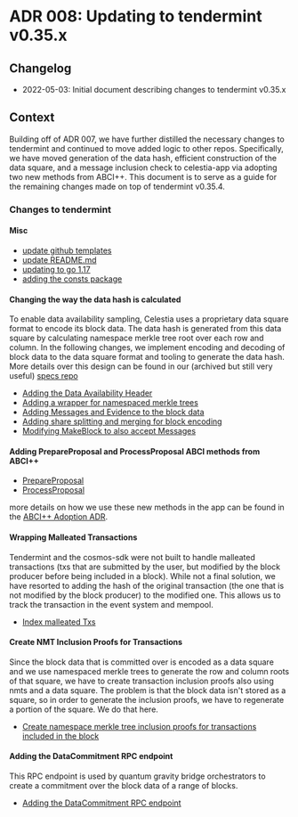 # ADR 008: Updating to tendermint v0.35.x 

## Changelog

- 2022-05-03: Initial document describing changes to tendermint v0.35.x

## Context

Building off of ADR 007, we have further distilled the necessary changes to tendermint and continued to move added logic to other repos. Specifically, we have moved generation of the data hash, efficient construction of the data square, and a message inclusion check to celestia-app via adopting two new methods from ABCI++. This document is to serve as a guide for the remaining changes made on top of tendermint v0.35.4.

### Changes to tendermint

#### Misc

- [update github templates](https://github.com/celestiaorg/celestia-core/pull/405)
- [update README.md](https://github.com/celestiaorg/celestia-core/pull/737/commits/be9039d4e0f5d876ec3d8d4521be3374172d7992)
- [updating to go 1.17](https://github.com/celestiaorg/celestia-core/pull/737/commits/6094b7338082d106f81da987dffa56eb540a675e)
- [adding the consts package](https://github.com/celestiaorg/celestia-core/pull/737/commits/fea8528b0177230b7e75396ae05f7a9b5da23741)

#### Changing the way the data hash is calculated

To enable data availability sampling, Celestia uses a proprietary data square format to encode its block data. The data hash is generated from this data square by calculating namespace merkle tree root over each row and column. In the following changes, we implement encoding and decoding of block data to the data square format and tooling to generate the data hash. More details over this design can be found in our (archived but still very useful) [specs repo](https://github.com/celestiaorg/celestia-specs)

- [Adding the Data Availability Header](https://github.com/celestiaorg/celestia-core/pull/737/commits/116b7af4000920030a373363487ef9a9f084e066)
- [Adding a wrapper for namespaced merkle trees](https://github.com/celestiaorg/celestia-core/pull/737/commits/eee8f352cb6a1687a9f6b470abe28bbd4eb66413)
- [Adding Messages and Evidence to the block data](https://github.com/celestiaorg/celestia-core/pull/737/commits/86df6529a7c0cc1112c34b6bf1b5364aa0518dec)
- [Adding share splitting and merging for block encoding](https://github.com/celestiaorg/celestia-core/pull/737/commits/bf2d8b46c1caf1fed52e7db9bf8aa6a9847d84ab)
- [Modifying MakeBlock to also accept Messages](https://github.com/celestiaorg/celestia-core/pull/737/commits/bb970a417356ab030c934ccd2bd39c9641af45f8)

#### Adding PrepareProposal and ProcessProposal ABCI methods from ABCI++

- [PrepareProposal](https://github.com/celestiaorg/celestia-core/pull/737/commits/07f9a05444db763c44ff81f564e7350ddf57e5a4)
- [ProcessProposal](https://github.com/celestiaorg/celestia-core/pull/737/commits/2c9552db09841f2bbebc1ec34653b2441def9f13)

more details on how we use these new methods in the app can be found in the [ABCI++ Adoption ADR](https://github.com/celestiaorg/celestia-app/blob/master/docs/architecture/ADR-001-ABCI%2B%2B.md).

#### Wrapping Malleated Transactions

Tendermint and the cosmos-sdk were not built to handle malleated transactions (txs that are submitted by the user, but modified by the block producer before being included in a block). While not a final solution, we have resorted to adding the hash of the original transaction (the one that is not modified by the block producer) to the modified one. This allows us to track the transaction in the event system and mempool.

- [Index malleated Txs](https://github.com/celestiaorg/celestia-core/pull/737/commits/a54e3599a5ef6b2ba8b63f586aed8185a3f59e4d)

#### Create NMT Inclusion Proofs for Transactions

Since the block data that is committed over is encoded as a data square and we use namespaced merkle trees to generate the row and column roots of that square, we have to create transaction inclusion proofs also using nmts and a data square. The problem is that the block data isn't stored as a square, so in order to generate the inclusion proofs, we have to regenerate a portion of the square. We do that here.

- [Create namespace merkle tree inclusion proofs for transactions included in the block](https://github.com/celestiaorg/celestia-core/pull/737/commits/01051aa5fef0693bf3bda801e39c80e5746b9c33)

#### Adding the DataCommitment RPC endpoint

This RPC endpoint is used by quantum gravity bridge orchestrators to create a commitment over the block data of a range of blocks.

- [Adding the DataCommitment RPC endpoint](https://github.com/celestiaorg/celestia-core/pull/737/commits/134eeefb7af41afe760d4adc5b22a9d55e36bc3e)
